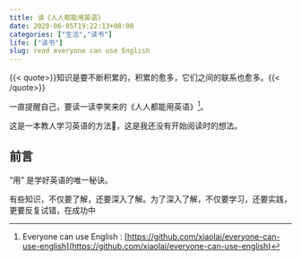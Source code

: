 ```yaml
---
title: 读《人人都能用英语》
date: 2020-06-05T19:22:13+08:00
categories: ["生活","读书"]
life: ["读书"]
slug: read everyone can use English
---
```


{{< quote>}}知识是要不断积累的，积累的愈多，它们之间的联系也愈多。{{< /quote>}}

一直提醒自己，要读一读李笑来的《人人都能用英语》[^1]。

这是一本教人学习英语的方法📕，这是我还没有开始阅读时的想法。

## 前言

“用” 是学好英语的唯一秘诀。

有些知识，不仅要了解，还要深入了解。为了深入了解，不仅要学习，还要实践，更要反复试错，在成功中

[^1]: Everyone can use English : [https://github.com/xiaolai/everyone-can-use-english](https://github.com/xiaolai/everyone-can-use-english)